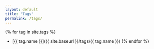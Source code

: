 ```yaml
---
layout: default
title: "Tags"
permalink: /tags/
---
```

{% for tag in site.tags %}
* [{{ tag.name }}]({{ site.baseurl }}/tags/{{ tag.name }})
{% endfor %}